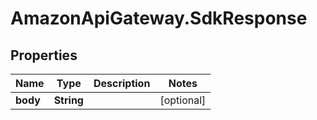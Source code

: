 # AmazonApiGateway.SdkResponse

## Properties

Name | Type | Description | Notes
------------ | ------------- | ------------- | -------------
**body** | **String** |  | [optional] 


